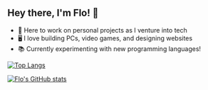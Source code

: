 <!-- just the basics -->

## Hey there, I'm Flo! 👋

- 🌱 Here to work on personal projects as I venture into tech
- 🖥️ I love building PCs, video games, and designing websites
- 📚 Currently experimenting with new programming languages!

<!-- GitHub stats from https://github.com/anuraghazra/github-readme-stats -->
[![Top Langs](https://github-readme-stats.vercel.app/api/top-langs/?username=flo-exe&layout=compact&card_width=467)](https://github.com/anuraghazra/github-readme-stats)

[![Flo's GitHub stats](https://github-readme-stats.vercel.app/api?username=flo-exe&show_icons=true&theme=merko&hide_title=true&rank_icon=github)](https://github.com/anuraghazra/github-readme-stats)
